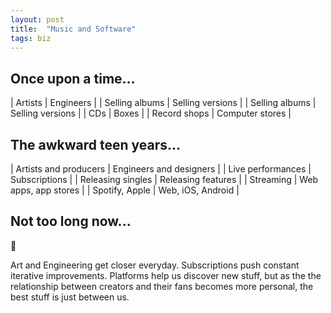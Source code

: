 ```yaml
---
layout: post
title:  "Music and Software"
tags: biz
---
```


## Once upon a time...

| Artists | Engineers |
| Selling albums | Selling versions |
| Selling albums | Selling versions |
| CDs | Boxes |
| Record shops | Computer stores |

## The awkward teen years...

| Artists and producers | Engineers and designers |
| Live performances | Subscriptions |
| Releasing singles | Releasing features |
| Streaming | Web apps, app stores |
| Spotify, Apple | Web, iOS, Android |

## Not too long now...

<p class="standalone-emoji">👯</p>

Art and Engineering get closer everyday. Subscriptions push constant iterative improvements. Platforms help us discover new stuff, but as the the relationship between creators and their fans becomes more personal, the best stuff is just between us.

